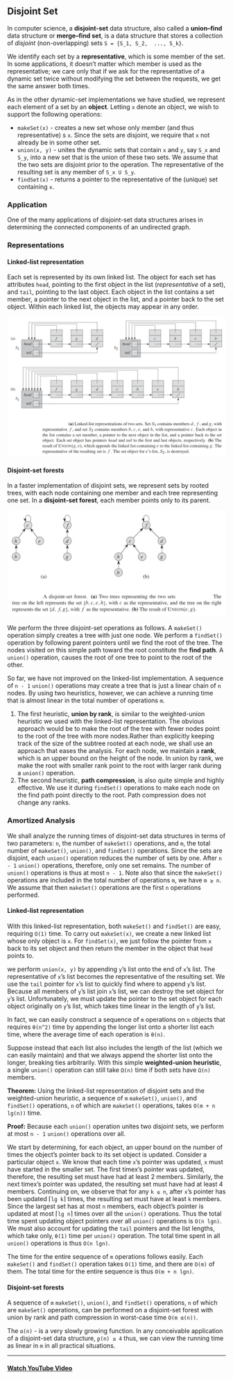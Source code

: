 ## Disjoint Set
In computer science, a __disjoint-set__ data structure, also called a __union–find__ data structure or __merge–find set__, is a data structure that stores a collection of _disjoint_ (non-overlapping) sets `S = {S_1, S_2,  ..., S_k}`.

We identify each set by a __representative__, which is some member of the set. In some applications, it doesn’t matter which member is used as the representative; we care only that if we ask for the representative of a dynamic set twice without modifying the set between the requests, we get the same answer both times.

As in the other dynamic-set implementations we have studied, we represent each element of a set by an __object__.  Letting `x` denote an object, we wish to support the following operations:
* `makeSet(x)` - creates a new set whose only member (and thus representative) s `x`. Since the sets are disjoint, we require that `x` not already be in some other set.
* `union(x, y)` - unites the dynamic sets that contain `x` and `y`, say `S_x` and `S_y`, into a new set that is the union of these two sets.  We assume that the two sets are disjoint prior to the operation. The representative of the resulting set is any member of `S_x U S_y`.
* `findSet(x)` - returns a pointer  to the representative  of the (unique)  set containing `x`.

### Application
One  of  the  many  applications  of  disjoint-set  data  structures  arises  in  determining  the  connected  components  of  an  undirected  graph.


### Representations
#### Linked-list representation
Each set is represented by its own linked list. The object for each set has attributes `head`, pointing  to the first object  in the list (_representative_ of a set),  and `tail`,  pointing  to the last object.   Each object in the list contains a set member, a pointer to the next object in the list, and a pointer back to the set object.  Within each linked list, the objects may appear in any order.

![linked-list-disjoint-set](./images/linked-list-disjoint-set.png)

#### Disjoint-set forests
In a faster implementation of disjoint sets, we represent sets by rooted trees, with each node containing one member and each tree representing one set.  In a __disjoint-set forest__, each member points only to its parent.

![disjoint-set-forest](./images/disjoint-set-forest.png)

We perform the three disjoint-set operations as follows. A `makeSet()` operation simply creates a tree with just one node.  We perform a `findSet()` operation by following parent pointers until we find the root of the tree.  The nodes visited on this  simple  path  toward  the  root  constitute  the __find path__. A `union()` operation, causes the root of one tree to point to the root of the other.

So far,  we have not improved on the linked-list  implementation.   A sequence  of `n - 1` `union()` operations may create a tree that is just a linear chain of `n` nodes. By using two heuristics, however, we can achieve a running time that is almost linear in the total number of operations `m`.

1. The first heuristic, __union by rank__, is similar to the weighted-union heuristic we used with the linked-list representation.  The obvious approach would be to make the root of the tree with fewer nodes point to the root of the tree with more nodes.Rather than explicitly keeping track of the size of the subtree rooted at each node, we shall use an approach that eases the analysis.  For each node,  we maintain a __rank__, which is an upper bound on the height of the node.  In union by rank,  we make the root with smaller rank point to the root with larger rank during a `union()` operation.
2. The second heuristic, __path compression__, is also quite simple and highly effective. We use it during `findSet()` operations to make each node on the find path point directly to the root. Path compression does not change any ranks.


### Amortized Analysis
We shall analyze the running times of disjoint-set data structures in terms of two parameters: `n`, the number of `makeSet()` operations, and `m`, the total number of `makeSet()`, `union()`, and `findSet()` operations. Since the sets  are disjoint,  each  `union()` operation  reduces  the number  of  sets by one. After `n - 1` `union()` operations,  therefore,  only one set remains.  The number of `union()` operations  is  thus  at  most `n - 1`.   Note  also  that  since  the  `makeSet()` operations are included in the total number of operations `m`, we have `m ≥ n`. We assume that then `makeSet()` operations are the first `n` operations performed.

#### Linked-list representation
With this linked-list  representation,  both `makeSet()` and `findSet()` are easy, requiring `O(1)` time.   To  carry  out  `makeSet(x)`,  we  create  a  new  linked  list whose only object is `x`. For `findSet(x)`, we just follow the pointer from `x` back to its set object and then return the member in the object that `head` points to.

we perform  `union(x, y)` by appending `y`’s list onto the end of `x`’s list. The representative of `x`’s list becomes the representative of the resulting set. We use the `tail` pointer for `x`’s list to quickly find where to append `y`’s list. Because all members of `y`’s list join `x`’s list, we can destroy the set object for `y`’s list. Unfortunately, we must update the pointer to the set object for each object originally on `y`’s list, which takes time linear in the length of `y`’s list.

In fact,  we can easily construct  a sequence  of `m` operations  on `n` objects that requires `θ(n^2)` time by appending the longer list onto a shorter list each time, where the average time of each operation is `θ(n)`.

Suppose instead that each list also includes the length of the list (which we can easily maintain) and that we always append the shorter list onto the longer, breaking ties arbitrarily.  With this simple __weighted-union heuristic__, a  single `union()` operation can still take `Ω(n)` time if both sets have `Ω(n)` members.

__Theorem:__ Using the linked-list representation of disjoint sets and the weighted-union heuristic, a sequence of `m` `makeSet()`, `union()`, and `findSet()` operations, `n` of which are `makeSet()` operations, takes `O(m + n lg(n))` time.

__Proof:__ Because  each `union()` operation  unites  two  disjoint  sets,  we  perform  at most `n - 1` `union()` operations over all.

We start by determining, for each object, an upper bound on the number of times the object’s pointer back to its set object is updated.  Consider a particular object `x`. We know that each time `x`’s pointer was updated, `x` must have started in the smaller set.  The first timex’s pointer  was updated,  therefore,  the resulting set must have had at least 2 members. Similarly, the next timex’s pointer was updated, the resulting set must have had at least 4 members.  Continuing on, we observe that for any `k ≤ n`, after `x`’s pointer has been updated &lceil;`lg k`&rceil; times, the resulting set must have at least `k` members.  Since the largest set has at most `n` members, each object’s pointer is updated at most &lceil;`lg n`&rceil; times over all the `union()` operations. Thus  the  total  time  spent  updating  object  pointers  over  all `union()` operations is `O(n lgn)`.  We must also account for updating the `tail` pointers and the list lengths, which take only‚ `θ(1)` time per `union()` operation.  The total time spent in all `union()` operations is thus `O(n lgn)`.

The time for the entire sequence of `m` operations follows easily.  Each `makeSet()` and `findSet()` operation takes `O(1)` time, and there are `O(m)` of them.  The total time for the entire sequence is thus `O(m + n lgn)`.

#### Disjoint-set forests
A sequence of `m` `makeSet()`, `union()`, and `findSet()` operations, `n` of which are `makeSet()` operations,  can be performed  on a disjoint-set  forest  with union  by rank and path compression in worst-case time `O(m α(n))`.

The `α(n)` - is a very slowly growing function. In any conceivable application of a disjoint-set data structure, ̨`α(n) ≤ 4` thus, we can view the running time as linear in `m` in all practical situations.

---

#### [Watch YouTube Video](https://www.youtube.com/watch?v=wU6udHRIkcc&t=4s)
